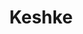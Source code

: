 ---
auteur: ça vaulx le détour
categories:
- Accompagnement
- Sauce
check: Oui
checkAlwaysOk: true
cuisson: Non
draft: false
ingredients:
  autres: []
  epices:
  - quantite: 125
    title: Menthe séchée
    unit: grammes
  frais:
  - quantite: 7.5
    title: Yaourt grec de vache
    unit: Kg
  legumes:
  - quantite: 1.5
    title: Oignon
    unit: Kg
  lof:
  - quantite: 12.5
    title: huile d'olive
    unit: c. à soupe
  sec:
  - quantite: 750
    title: Noix
    unit: grammes
  - quantite: 1.875
    title: Boulgour
    unit: Kg
layout: recettes
plate: 100
prepAlt:
- recetteAlt: keshke-vegan-et-sans-gluten_i8nbcodj
preparation: 'La veille : hâcher l''oignon finement et rincer abondamment le boulgour.
  Les mélanger avec la moitié du yaourt, la menthe séchée et la moitié des noix hâchées.
  Saler au gout, laisser reposer au moins 5heures au frais, filmé au contact.


  Le lendemain, ajouter le reste du yaourt et des noix hâchées, mélanger. Au dernier
  moment, décorer avec un filet d''huile d''olive, et parsemer d''un peu de noix grossièrement
  hâchées et de menthe séchée.'
preparation24h: 'La veille : hacher l''oignon finement et rincer abondamment le boulgour.
  Les mélanger avec la moitié du yaourt, la menthe séchée et la moitié des noix hâchées.
  Saler au gout, laisser reposer au moins 5heures au frais, filmé au contact.'
publishDate: 2024-06-14 00:06:00+00:00
regime:
- vegetarien
temperature: Froid
title: Keshke
type: entree
---